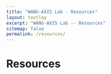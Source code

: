 ```yaml
---
title: "WANG-AXIS Lab - Resources"
layout: textlay
excerpt: "WANG-AXIS Lab -- Resources"
sitemap: false
permalink: /resources/
---
```


# Resources



